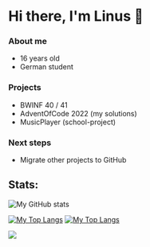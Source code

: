 # Hi there, I'm Linus 👋
### About me
- 16 years old
- German student
### Projects
- BWINF 40 / 41
- AdventOfCode 2022 (my solutions)
- MusicPlayer (school-project)
### Next steps
- Migrate other projects to GitHub
## Stats:

![My GitHub stats](https://github-readme-stats.vercel.app/api?username=sunilsch&show_icons=true&theme=synthwave)

[![My Top Langs](https://github-readme-stats.vercel.app/api/top-langs/?username=sunilsch&hide=batchfile&theme=synthwave)](https://github.com/anuraghazra/github-readme-stats)
[![My Top Langs](https://github-readme-stats.vercel.app/api/top-langs/?username=sunilsch&hide=batchfile&theme=synthwave&layout=compact)](https://github.com/anuraghazra/github-readme-stats)

![](https://komarev.com/ghpvc/?username=sunilsch&color=green)